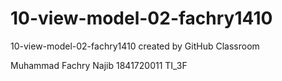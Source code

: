 # 10-view-model-02-fachry1410
10-view-model-02-fachry1410 created by GitHub Classroom

Muhammad Fachry Najib
1841720011
TI_3F
